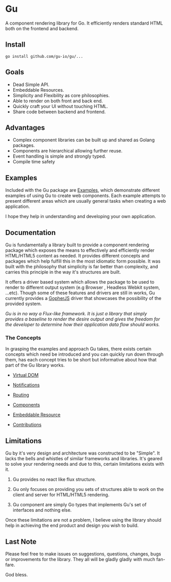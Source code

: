 Gu
==

A component rendering library for Go. It efficiently renders standard HTML both on the frontend and backend.

Install
-------

```
go install github.com/gu-io/gu/...
```

Goals
-----

-	Dead Simple API.
-	Embeddable Resources.
-	Simplicity and Flexibility as core philosophies.
-	Able to render on both front and back end.
-	Quickly craft your UI without touching HTML.
-	Share code between backend and frontend.

Advantages
----------

-	Complex component libraries can be built up and shared as Golang packages.
-	Components are hierarchical allowing further reuse.
-	Event handling is simple and strongly typed.
-	Compile time safety

Examples
--------

Included with the Gu package are [Examples](./examples/), which demonstrate different examples of using Gu to create web components. Each example attempts to present different areas which are usually general tasks when creating a web application.

I hope they help in understanding and developing your own application.

Documentation
-------------

Gu is fundamentally a library built to provide a component rendering package which exposes the means to effectively and efficiently render HTML/HTML5 content as needed. It provides different concepts and packages which help fulfill this in the most idiomatic form possible. It was built with the philosophy that simplicity is far better than complexity, and carries this principle in the way it's structures are built.

It offers a driver based system which allows the package to be used to render to different output system (e.g Browser , Headless Webkit system, ...etc). Though some of these features and drivers are still in works, Gu currently provides a [GopherJS](https://github.com/gopherjs) driver that showcases the possibility of the provided system.

*Gu is in no way a Flux-like framework. It is just a library that simply provides a baseline to render the desire output and gives the freedom for the developer to determine how their application data flow should works.*

### The Concepts

In grasping the examples and approach Gu takes, there exists certain concepts which need be introduced and you can quickly run down through them, has each concept tries to be short but informative about how that part of the Gu library works.

-	[Virtual DOM](./docs/concepts/dom.md)

-	[Notifications](./docs/concepts/notifications.md)

-	[Routing](./docs/concepts/routing.md)

-	[Components](./docs/concepts/components.md)

-	[Embeddable Resource](./docs/concepts/embedded-resources.md)

-	[Contributions](./docs/concepts/contributing.md)


Limitations
-----------

Gu by it's very design and architecture was constructed to be "Simple". It lacks the bells and whistles of similar frameworks and libraries. It's geared to solve your rendering needs and due to this, certain limitations exists with it.

1.	Gu provides no react like flux structure.

2.	Gu only focuses on providing you sets of structures able to work on the client and server for HTML/HTML5 rendering.

3.	Gu component are simply Go types that implements Gu's set of interfaces and nothing else.

Once these limitations are not a problem, I believe using the library should help in achieving the end product and design you wish to build.

Last Note
---------

Please feel free to make issues on suggestions, questions, changes, bugs or improvements for the library. 
They all will be gladly gladly with much fan-fare. 

God bless.
